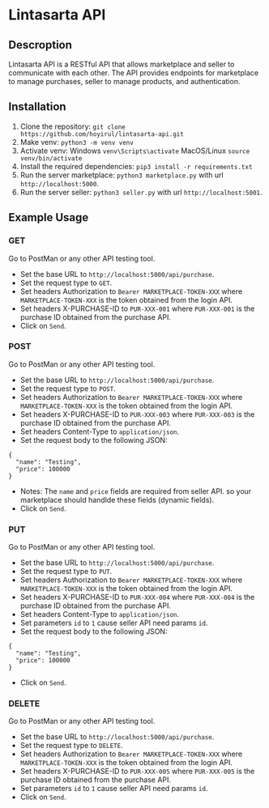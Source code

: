 # Lintasarta API

## Descroption
Lintasarta API is a RESTful API that allows marketplace and seller to communicate with each other. The API provides endpoints for marketplace to manage purchases, seller to manage products, and authentication.

## Installation

1. Clone the repository: `git clone https://github.com/hoyirul/lintasarta-api.git`
2. Make venv: `python3 -m venv venv`
3. Activate venv: Windows `venv\Scripts\activate` MacOS/Linux `source venv/bin/activate`
4. Install the required dependencies: `pip3 install -r requirements.txt`
5. Run the server marketplace: `python3 marketplace.py` with url `http://localhost:5000`.
6. Run the server seller: `python3 seller.py` with url `http://localhost:5001`.

## Example Usage
### GET
Go to PostMan or any other API testing tool.
- Set the base URL to `http://localhost:5000/api/purchase`.
- Set the request type to `GET`.
- Set headers Authorization to `Bearer MARKETPLACE-TOKEN-XXX` where `MARKETPLACE-TOKEN-XXX` is the token obtained from the login API.
- Set headers X-PURCHASE-ID to `PUR-XXX-001` where `PUR-XXX-001` is the purchase ID obtained from the purchase API.
- Click on `Send`.

### POST
Go to PostMan or any other API testing tool.
- Set the base URL to `http://localhost:5000/api/purchase`.
- Set the request type to `POST`.
- Set headers Authorization to `Bearer MARKETPLACE-TOKEN-XXX` where `MARKETPLACE-TOKEN-XXX` is the token obtained from the login API.
- Set headers X-PURCHASE-ID to `PUR-XXX-003` where `PUR-XXX-003` is the purchase ID obtained from the purchase API.
- Set headers Content-Type to `application/json`.
- Set the request body to the following JSON:
```
{
  "name": "Testing",
  "price": 100000
}
```
- Notes: The `name` and `price` fields are required from seller API. so your marketplace should handlde these fields (dynamic fields).
- Click on `Send`.

### PUT
Go to PostMan or any other API testing tool.
- Set the base URL to `http://localhost:5000/api/purchase`.
- Set the request type to `PUT`.
- Set headers Authorization to `Bearer MARKETPLACE-TOKEN-XXX` where `MARKETPLACE-TOKEN-XXX` is the token obtained from the login API.
- Set headers X-PURCHASE-ID to `PUR-XXX-004` where `PUR-XXX-004` is the purchase ID obtained from the purchase API.
- Set headers Content-Type to `application/json`.
- Set parameters `id` to `1` cause seller API need params `id`.
- Set the request body to the following JSON:
```
{
  "name": "Testing",
  "price": 100000
}
```
- Click on `Send`.

### DELETE
Go to PostMan or any other API testing tool.
- Set the base URL to `http://localhost:5000/api/purchase`.
- Set the request type to `DELETE`.
- Set headers Authorization to `Bearer MARKETPLACE-TOKEN-XXX` where `MARKETPLACE-TOKEN-XXX` is the token obtained from the login API.
- Set headers X-PURCHASE-ID to `PUR-XXX-005` where `PUR-XXX-005` is the purchase ID obtained from the purchase API.
- Set parameters `id` to `1` cause seller API need params `id`.
- Click on `Send`.
